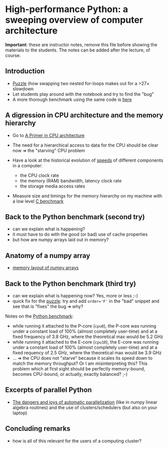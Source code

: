 # High-performance Python: a sweeping overview of computer architecture
**Important**: these are instructor notes, remove this file before showing the materials to the students. The notes can be added after the lecture, of course.

## Introduction

  - [Puzzle](puzzle.ipynb) (how swapping two nested for-loops makes out for a &gt;27× slowdown
  - Let students play around with the notebook and try to find the "bug"
  - A more thorough benchmark using the same code is [here](benchmark_python/)

## A digression in CPU architecture and the memory hierarchy

  - Go to [A Primer in CPU architecture](architecture)
  - The need for a hierarchical access to data for the CPU should be clear now ➔ the "starving" CPU problem
  - Have a look at the historical evolution of [speeds](speed/) of different components in a computer:
    - the CPU clock rate
    - the memory (RAM) bandwidth, latency clock rate
    - the storage media access rates

  - Measure size and timings for the memory hierarchy on my machine with a low level [C benchmark](benchmark_low_level)

## Back to the Python benchmark (second try)

  - can we explain what is happening?
  - it must have to do with the good (or bad) use of cache properties
  - but how are numpy arrays laid out in memory?

## Anatomy of a numpy array

  - [memory layout of numpy arrays](numpy)

## Back to the Python benchmark (third try)
  - can we explain what is happening now? Yes, more or less ;-)
  - quick fix for the [puzzle](puzzle.ipynb): try and add `order='F'` in the "bad" snippet and see that is "fixes" the bug ➔ why?

Notes on the [Python benchmark](benchmark_python/):
  - while running it attached to the P-core (`cpu0`), the P-core was running under a constant load of 100% (almost completely user-time) and at a fixed frequency of 3.8 GHz, where the theoretical max would be 5.2 GHz
  - while running it attached to the E-core (`cpu10`), the E-core was running under a constant load of 100% (almost completely user-time) and at a fixed requency of 2.5 GHz, where the theoretical max would be 3.9 GHz
  - ... ➔ the CPU does not "starve" because it scales its speed down to match the memory throughput? Or I am misinterpreting this? This problem which at first sight should be perfectly memory-bound, becomes CPU-bound, or actually, exactly balanced? ;-)

## Excerpts of parallel Python
  - [The dangers and joys of automatic parallelization](parallel) (like in numpy linear algebra routines) and the use of clusters/schedulers (but also on your laptop)

## Concluding remarks
  - how is all of this relevant for the users of a computing cluster?
